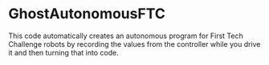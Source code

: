 # GhostAutonomousFTC
This code automatically creates an autonomous program for First Tech Challenge robots by recording the values from the controller while you drive it and then turning that into code. 
